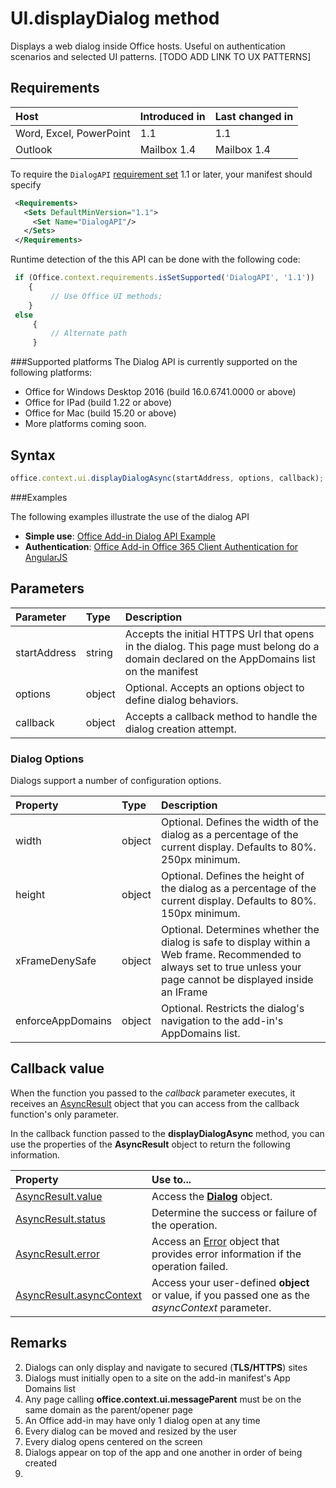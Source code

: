 # UI.displayDialog method

Displays a web dialog inside Office hosts. Useful on authentication scenarios and selected UI patterns.  [TODO ADD LINK TO UX PATTERNS]

## Requirements

|Host|Introduced in|Last changed in|
|:---------------|:--------|:----------|
|Word, Excel, PowerPoint|1.1|1.1|
|Outlook|Mailbox 1.4|Mailbox 1.4|

To require the `DialogAPI` [requirement set](../../docs/overview/specify-office-hosts-and-api-requirements.md) 1.1 or later, your manifest should specify

```xml
 <Requirements> 
   <Sets DefaultMinVersion="1.1"> 
     <Set Name="DialogAPI"/> 
   </Sets> 
 </Requirements> 

```

Runtime detection of the this API can be done with the following code:

```js
 if (Office.context.requirements.isSetSupported('DialogAPI', '1.1')) 
 	{  
    	 // Use Office UI methods; 
 	} 
 else 
	 { 
	     // Alternate path 
	 } 
```



###Supported platforms
The Dialog API is currently supported on the following platforms:

  - Office for Windows Desktop 2016 (build 16.0.6741.0000 or above)
  - Office for IPad (build 1.22 or above)
  - Office for Mac (build 15.20 or above) 
  - More platforms coming soon. 

## Syntax
```js
office.context.ui.displayDialogAsync(startAddress, options, callback);
```
###Examples

The following examples illustrate the use of the dialog API


- **Simple use**: [Office Add-in Dialog API Example](https://github.com/OfficeDev/Office-Add-in-Dialog-API-Simple-Example/)
- **Authentication**: [Office Add-in Office 365 Client Authentication for AngularJS](https://github.com/OfficeDev/Word-Add-in-AngularJS-Client-OAuth)

 
## Parameters

| Parameter	   | Type	|Description|
|:---------------|:--------|:----------|
|startAddress|string|Accepts the initial HTTPS Url that opens in the dialog. This page must belong do a domain declared on the AppDomains list on the manifest|
|options|object|Optional. Accepts an options object to define dialog behaviors.|
|callback|object|Accepts a callback method to handle the dialog creation attempt.|

### Dialog Options
Dialogs support a number of configuration options.


| Property	   | Type	|Description|
|:---------------|:--------|:----------|
|width|object|Optional. Defines the width of the dialog as a percentage of the current display. Defaults to 80%. 250px minimum.|
|height|object|Optional. Defines the height of the dialog as a percentage of the current display. Defaults to 80%. 150px minimum.|
|xFrameDenySafe|object|Optional. Determines whether the dialog is safe to display within a Web frame. Recommended to always set to true unless your page cannot be displayed inside an IFrame |
|enforceAppDomains|object|Optional. Restricts the dialog's navigation to the add-in's AppDomains list.|


## Callback value
When the function you passed to the  _callback_ parameter executes, it receives an [AsyncResult](../../reference/shared/asyncresult.md) object that you can access from the callback function's only parameter.

In the callback function passed to the  **displayDialogAsync** method, you can use the properties of the **AsyncResult** object to return the following information.



|**Property**|**Use to...**|
|:-----|:-----|
|[AsyncResult.value](../../reference/shared/asyncresult.value.md)|Access the **[Dialog](../../reference/shared/officeui.dialog.md)** object.|
|[AsyncResult.status](../../reference/shared/asyncresult.status.md)|Determine the success or failure of the operation.|
|[AsyncResult.error](../../reference/shared/asyncresult.error.md)|Access an [Error](../../reference/shared/error.md) object that provides error information if the operation failed.|
|[AsyncResult.asyncContext](../../reference/shared/asyncresult.asynccontext.md)|Access your user-defined  **object** or value, if you passed one as the _asyncContext_ parameter.|



## Remarks
2.	Dialogs can only display and navigate to secured (**TLS/HTTPS**) sites 
3.	Dialogs must initially open to a site on the add-in manifest's App Domains list
2.	Any page calling **office.context.ui.messageParent** must be on the same domain as the parent/opener page 
3.	An Office add-in may have only 1 dialog open at any time 
3.	Every dialog can be moved and resized by the user
4.	Every dialog opens centered on the screen 
5.	Dialogs appear on top of the app and one another in order of being created
6.	

